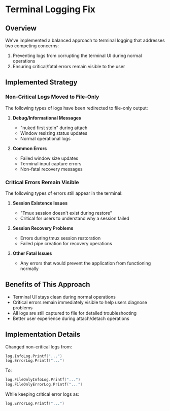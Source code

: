 # Terminal Logging Fix

## Overview

We've implemented a balanced approach to terminal logging that addresses two 
competing concerns:

1. Preventing logs from corrupting the terminal UI during normal operations
2. Ensuring critical/fatal errors remain visible to the user

## Implemented Strategy

### Non-Critical Logs Moved to File-Only

The following types of logs have been redirected to file-only output:

1. **Debug/Informational Messages**
   - "nuked first stdin" during attach
   - Window resizing status updates
   - Normal operational logs

2. **Common Errors**
   - Failed window size updates
   - Terminal input capture errors
   - Non-fatal recovery messages

### Critical Errors Remain Visible

The following types of errors still appear in the terminal:

1. **Session Existence Issues**
   - "Tmux session doesn't exist during restore"
   - Critical for users to understand why a session failed

2. **Session Recovery Problems**
   - Errors during tmux session restoration
   - Failed pipe creation for recovery operations

3. **Other Fatal Issues**
   - Any errors that would prevent the application from functioning normally

## Benefits of This Approach

- Terminal UI stays clean during normal operations
- Critical errors remain immediately visible to help users diagnose problems
- All logs are still captured to file for detailed troubleshooting
- Better user experience during attach/detach operations

## Implementation Details

Changed non-critical logs from:
```go
log.InfoLog.Printf("...")
log.ErrorLog.Printf("...")
```

To:
```go
log.FileOnlyInfoLog.Printf("...")
log.FileOnlyErrorLog.Printf("...")
```

While keeping critical error logs as:
```go
log.ErrorLog.Printf("...")
```